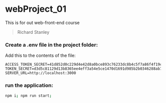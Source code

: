 # webProject_01

This is for out web-front-end course

> Richard Stanley
> 
> 
> 

### Create a .env file in the project folder:

Add this to the contents of the file:
```
ACCESS_TOKEN_SECRET=41d852d0c229d4e42d8a0bce893c76233dc8b4c5f7a86f4f19cd9d7018d85b5957c013a6027a4cf5e4d8ebf8d484f90fed250a59fa14c9380fe4e198187f1229
TOKEN_SECRET=d3d5c81129d13b8365ee4eff3a54e5ce1470d1691d985b2b0346288ab759135878b33a8d347ebd6e434c3a8a383a2cceea5628b28986cee24e9a593e1fa9024f
SERVER_URL=http://localhost:3000
```

### run the application:

```bash
npm i; npm run start;
```